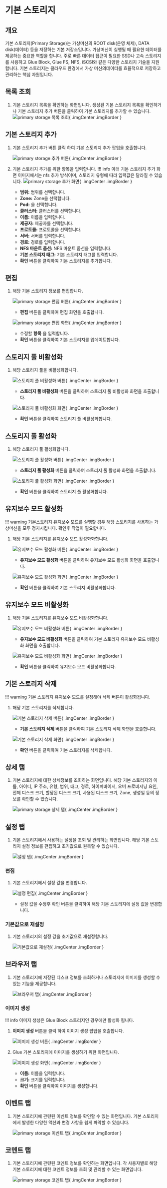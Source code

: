 
# 기본 스토리지

## 개요
기본 스토리지(Primary Storage)는 가상머신의 ROOT disk(운영 체제), DATA disk(데이터) 등을 저장하는 기본 저장소입니다. 가상머신이 실행될 때 필요한 데이터를 제공하는 중요한 역할을 합니다. 주로 빠른 데이터 접근이 필요한 SSD나 고속 스토리지를 사용하고 Glue Block, Glue FS, NFS, iSCSI와 같은 다양한 스토리지 기술을 지원합니다. 기본 스토리지는 클라우드 환경에서 가상 머신의데이터를 효율적으로 저장하고 관리하는 핵심 자원입니다.

## 목록 조회

1. 기본 스토리지 목록을 확인하는 화면입니다.
    생성된 기본 스토리지 목록을 확인하거나 기본 스토리지 추가 버튼을 클릭하여 기본 스토리지를 추가할 수 있습니다.
    ![primary storage 목록 조회](../../assets/images/admin-guide/mold/infrastructure/primary-storage/primary-storage-list.png){ .imgCenter .imgBorder }

## 기본 스토리지 추가

1. 기본 스토리지 추가 버튼 클릭 하여 기본 스토리지 추가 팝업을 호출합니다.

    ![primary storage 추가 버튼](../../assets/images/admin-guide/mold/infrastructure/primary-storage/primary-storage-add-btn.png){ .imgCenter .imgBorder }

2. 기본 스토리지 추가를 위한 항목을 입력합니다.
    !!! info
        아래 기본 스토리지 추가 화면 이미지에서는 nfs 추가 방식이며, 스토리지 유형에 따라 입력값은 달라질 수 있습니다.
    ![primary storage 추가 화면](../../assets/images/admin-guide/mold/infrastructure/primary-storage/primary-storage-add.png){ .imgCenter .imgBorder }

    * **범위:** 범위를 선택합니다.
    * **Zone:** Zone을 선택합니다.
    * **Pod:** 을 선택합니다.
    * **클러스터:** 클러스터를 선택합니다.
    * **이름:** 이름을 입력합니다.
    * **제공자:** 제공자를 선택합니다.
    * **프로토콜:** 프로토콜을 선택합니다.
    * **서버:** 서버를 입력합니다.
    * **경로:** 경로를 입력합니다.
    * **NFS 마운트 옵션:** NFS 마운트 옵션을 입력합니다.
    * **기본 스토리지 태그:** 기본 스토리지 태그를 입력합니다.
    * **확인** 버튼을 클릭하여 기본 스토리지를 추가합니다.

## 편집

1. 해당 기본 스토리지 정보를 편집합니다.

    ![primary storage 편집 버튼](../../assets/images/admin-guide/mold/infrastructure/primary-storage/primary-storage-update-btn.png){ .imgCenter .imgBorder }

    * **편집** 버튼을 클릭하여 편집 화면을 호출합니다.

    ![primary storage 편집 화면](../../assets/images/admin-guide/mold/infrastructure/primary-storage/primary-storage-update.png){ .imgCenter .imgBorder }

    * 수정할 **항목** 을 입력합니다.
    * **확인** 버튼을 클릭하여 기본 스토리지를 업데이트합니다.

## 스토리지 풀 비활성화

1. 해당 스토리지 풀을 비활성화합니다.

    ![스토리지 풀 비활성화 버튼](../../assets/images/admin-guide/mold/infrastructure/primary-storage/primary-storage-pool-disable-btn.png){ .imgCenter .imgBorder }

    * **스토리지 풀 비활성화** 버튼을 클릭하여 스토리지 풀 비활성화 화면을 호출합니다.

    ![스토리지 풀 비활성화 화면](../../assets/images/admin-guide/mold/infrastructure/primary-storage/primary-storage-pool-disable.png){ .imgCenter .imgBorder }

    * **확인** 버튼을 클릭하여 스토리지 풀 비활성화합니다.

## 스토리지 풀 활성화

1. 해당 스토리지 풀 활성화합니다.

    ![스토리지 풀 활성화 버튼](../../assets/images/admin-guide/mold/infrastructure/primary-storage/primary-storage-pool-enable-btn.png){ .imgCenter .imgBorder }

    * **스토리지 풀 활성화** 버튼을 클릭하여 스토리지 풀 활성화 화면을 호출합니다.

    ![스토리지 풀 활성화 화면](../../assets/images/admin-guide/mold/infrastructure/primary-storage/primary-storage-pool-enable.png){ .imgCenter .imgBorder }

    * **확인** 버튼을 클릭하여 스토리지 풀 활성화합니다.

## 유지보수 모드 활성화

!!! warning
    기본스토리지 유지보수 모드를 실행할 경우 해당 스토리지를 사용하는 가상머신을 모두 정지시킵니다. 확인후 작업이 필요합니다.

1. 해당 기본 스토리지를 유지보수 모드 활성화화합니다.

    ![유지보수 모드 활성화 버튼](../../assets/images/admin-guide/mold/infrastructure/primary-storage/primary-storage-maintenance-mode-enable-btn.png){ .imgCenter .imgBorder }

    * **유지보수 모드 활성화** 버튼을 클릭하여 유지보수 모드 활성화 화면을 호출합니다.

    ![유지보수 모드 활성화 화면](../../assets/images/admin-guide/mold/infrastructure/primary-storage/primary-storage-maintenance-mode-enable.png){ .imgCenter .imgBorder }

    * **확인** 버튼을 클릭하여 기본 스토리지 비활성화합니다.

## 유지보수 모드 비활성화

1. 해당 기본 스토리지를 유지보수 모드 비활성화합니다.

    ![유지보수 모드 비활성화 버튼](../../assets/images/admin-guide/mold/infrastructure/primary-storage/primary-storage-maintenance-mode-disable-btn.png){ .imgCenter .imgBorder }

    * **유지보수 모드 비활성화** 버튼을 클릭하여 기본 스토리지 유지보수 모드 비활성화 화면을 호출합니다.

    ![유지보수 모드 비활성화 화면](../../assets/images/admin-guide/mold/infrastructure/primary-storage/primary-storage-maintenance-mode-disable.png){ .imgCenter .imgBorder }

    * **확인** 버튼을 클릭하여 유지보수 모드 비활성화합니다.

##  기본 스토리지 삭제

!!! warning
    기본 스토리지 유지보수 모드를 설정해야 삭제 버튼이 활성화됩니다.

1. 해당 기본 스토리지를 삭제합니다.

    ![기본 스토리지 삭제 버튼](../../assets/images/admin-guide/mold/infrastructure/primary-storage/primary-storage-remove-btn.png){ .imgCenter .imgBorder }

    * **기본 스토리지 삭제** 버튼을 클릭하여 기본 스토리지 삭제 화면을 호출합니다.

    ![기본 스토리지 삭제 화면](../../assets/images/admin-guide/mold/infrastructure/primary-storage/primary-storage-remove.png){ .imgCenter .imgBorder }

    * **확인** 버튼을 클릭하여 기본 스토리지를 삭제합니다.


## 상세 탭

1. 기본 스토리지에 대한 상세정보를 조회하는 화면입니다. 해당 기본 스토리지의 이름, 아이디, IP 주소, 유형, 범위, 태그, 경로, 하이퍼바이저, 오버 프로비저닝 요인, 전체 디스크 크기, 할당된 디스크 크기, 사용된 디스크 크기, Zone, 생성일 등의 정보를 확인할 수 있습니다.

    ![primary storage 상세 탭](../../assets/images/admin-guide/mold/infrastructure/primary-storage/primary-storage-detail-tab.png){ .imgCenter .imgBorder }

## 설정 탭

1. 기본 스토리지에서 사용하는 설정을 조회 및 관리하는 화면입니다. 해당 기본 스토리지 설정 정보를 편집하고 초기값으로 원복할 수 있습니다.

    ![설정 탭](../../assets/images/admin-guide/mold/infrastructure/primary-storage/primary-storage-setting-tab.png){ .imgCenter .imgBorder }

### 편집

1. 기본 스토리지에서 설정 값을 변경합니다.

    ![설정 편집](../../assets/images/admin-guide/mold/infrastructure/primary-storage/primary-storage-setting-update-btn.png){ .imgCenter .imgBorder }

    * 설정 값을 수정후 확인 버튼을 클릭하여 해당 기본 스토리지에 설정 값을 변경합니다.

### 기본값으로 재설정

1. 기본 스토리지의 설정 값을 초기값으로 재설정합니다.

    ![기본값으로 재설정](../../assets/images/admin-guide/mold/infrastructure/primary-storage/primary-storage-setting-reset-btn.png){ .imgCenter .imgBorder }

## 브라우저 탭

1. 기본 스토리지에 저장된 디스크 정보를 조회하거나 스토리지에 이미지를 생성할 수 있는 기능을 제공합니다.

    ![브라우저 탭](../../assets/images/admin-guide/mold/infrastructure/primary-storage/browser-tab.png){ .imgCenter .imgBorder }

### 이미지 생성

!!! info
    이미지 생성은 Glue Block 스토리지인 경우에만 활성화 됩니다.

1. **이미지 생성** 버튼을 클릭 하여 이미지 생성 팝업을 호출합니다.

    ![이미지 생성 버튼](../../assets/images/admin-guide/mold/infrastructure/primary-storage/create-image-btn.png){ .imgCenter .imgBorder }

2. Glue 기본 스토리지에 이미지를 생성하기 위한 화면입니다.

    ![이미지 생성 화면](../../assets/images/admin-guide/mold/infrastructure/primary-storage/create-image.png){ .imgCenter .imgBorder }

    * **이름:** 이름을 입력합니다.
    * **크기:** 크기를 입력합니다.
    * **확인** 버튼을 클릭하여 이미지를 생성합니다.

## 이벤트 탭

1. 기본 스토리지에 관련된 이벤트 정보를 확인할 수 있는 화면입니다. 기본 스토리지에서 발생한 다양한 액션과 변경 사항을 쉽게 파악할 수 있습니다.

    ![primary storage 이벤트 탭](../../assets/images/admin-guide/mold/infrastructure/primary-storage/primary-storage-events-tab.png){ .imgCenter .imgBorder }

## 코멘트 탭

1. 기본 스토리지에 관련된 코멘트 정보를 확인하는 화면입니다. 각 사용자별로 해당 기본 스토리지에 대한 코멘트 정보를 조회 및 관리할 수 있는 화면입니다.

    ![primary storage 코멘트 탭](../../assets/images/admin-guide/mold/infrastructure/primary-storage/primary-storage-comments-tab.png){ .imgCenter .imgBorder }
